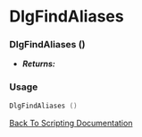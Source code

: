 # DlgFindAliases 

### DlgFindAliases ()
- ***Returns:*** 

### Usage

```Lua
DlgFindAliases ()
```


[Back To Scripting Documentation](../README.md)
